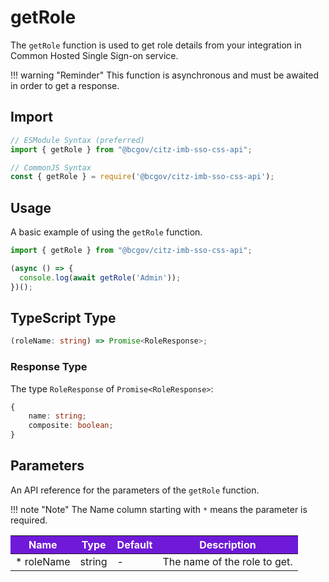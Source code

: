 # getRole

The `getRole` function is used to get role details from your integration in Common Hosted Single Sign-on service.

!!! warning "Reminder"
    This function is asynchronous and must be awaited in order to get a response.

## Import

```JavaScript
// ESModule Syntax (preferred)
import { getRole } from "@bcgov/citz-imb-sso-css-api";

// CommonJS Syntax
const { getRole } = require('@bcgov/citz-imb-sso-css-api');
```

## Usage

A basic example of using the `getRole` function.

```JavaScript
import { getRole } from "@bcgov/citz-imb-sso-css-api";

(async () => {
  console.log(await getRole('Admin'));
})();
```

## TypeScript Type

```TypeScript
(roleName: string) => Promise<RoleResponse>;
```

### Response Type

The type `RoleResponse` of `Promise<RoleResponse>`:

```TypeScript
{
    name: string;
    composite: boolean;
}
```

## Parameters

An API reference for the parameters of the `getRole` function.

!!! note "Note"
    The Name column starting with `*` means the parameter is required.

<table>
  <!-- Table columns -->
  <thead>
    <tr>
      <th style="background: #6f19d9; color: white;">Name</th>
      <th style="background: #6f19d9; color: white;">Type</th>
      <th style="background: #6f19d9; color: white;">Default</th>
      <th style="background: #6f19d9; color: white;">Description</th>
    </tr>
  </thead>

  <!-- Table rows -->
  <tbody>
    <tr>
      <td>* roleName</td>
      <td>string</td>
      <td>-</td>
      <td>The name of the role to get.</td>
    </tr>
  </tbody>
</table>
